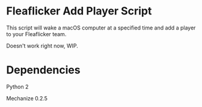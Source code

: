 # Fleaflicker Add Player Script
This script will wake a macOS computer at a specified time and add a player to your Fleaflicker team.

Doesn't work right now, WIP.

# Dependencies
Python 2

Mechanize 0.2.5
